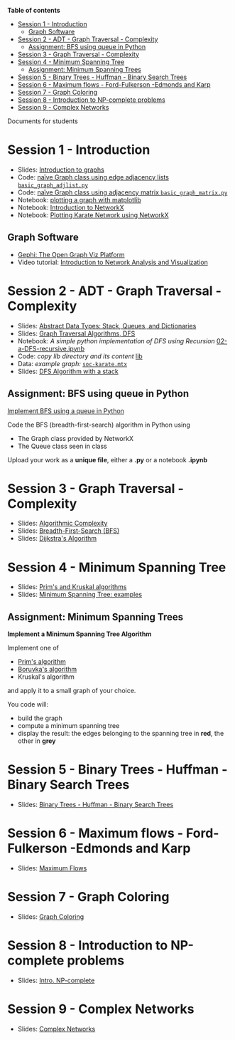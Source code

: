 **Table of contents**

- [Session 1 - Introduction](#session-1---introduction)
	- [Graph Software](#graph-software)
- [Session 2 - ADT - Graph Traversal - Complexity](#session-2---adt---graph-traversal---complexity)
	- [Assignment: BFS using queue in Python](#assignment-bfs-using-queue-in-python)
- [Session 3 - Graph Traversal - Complexity](#session-3---graph-traversal---complexity)
- [Session 4 - Minimum Spanning Tree](#session-4---minimum-spanning-tree)
	- [Assignment: Minimum Spanning Trees](#assignment-minimum-spanning-trees)
- [Session 5 - Binary Trees - Huffman - Binary Search Trees](#session-5---binary-trees---huffman---binary-search-trees)
- [Session 6 - Maximum flows - Ford-Fulkerson -Edmonds and Karp](#session-6---maximum-flows---ford-fulkerson--edmonds-and-karp)
- [Session 7 - Graph Coloring](#session-7---graph-coloring)
- [Session 8 - Introduction to NP-complete problems](#session-8---introduction-to-np-complete-problems)
- [Session 9 - Complex Networks](#session-9---complex-networks)

Documents for students
# Session 1 - Introduction
- Slides: [Introduction to graphs](Session1/01-Graph-Intro.pdf)
- Code: [naïve Graph class using edge adjacency lists `basic_graph_adjlist.py`](Session1/lib/basic_graph_adjlist.py)
- Code: [naïve Graph class using adjacency matrix `basic_graph_matrix.py`](Session1/lib/basic_graph_matrix.py)
- Notebook: [plotting a graph with matplotlib](Session1/01-a-Loading-Plotting-naive.ipynb)
- Notebook: [Introduction to NetworkX](Session1/01-b-Introduction_to_networkx.ipynb)
- Notebook: [Plotting Karate Network using NetworkX](Session1/01-c-Plotting-Karate-NetworkX.ipynb)
## Graph Software
- [Gephi: The Open Graph Viz Platform](https://gephi.org/)
- Video tutorial: [Introduction to Network Analysis and Visualization](https://www.youtube.com/watch?v=GXtbL8avpik)
# Session 2 - ADT - Graph Traversal - Complexity
- Slides: [Abstract Data Types: Stack, Queues, and Dictionaries](Session2/02-Stacks-Queue-Maps.pdf)
- Slides: [Graph Traversal Algorithms, DFS](Session2/03-Graph-Traversal.pdf)
- Notebook: _A simple python implementation of DFS using Recursion_ [02-a-DFS-recursive.ipynb](Session2/02-a-DFS-recursive.ipynb)
- Code: _copy lib directory and its content_ [lib](Session2/lib)
- Data: _example graph:_ [`soc-karate.mtx`](Session2/data/soc-karate/soc-karate.mtx)
- Slides: [DFS Algorithm with a stack](Session2/04-DFS-Algo-With-Stack.pdf)
## Assignment: BFS using queue in Python
[Implement BFS using a queue in Python](Session2/dfs_implement.py)

Code the BFS (breadth-first-search) algorithm in Python using

- The Graph class provided by NetworkX
- The Queue class seen in class

Upload your work as a **unique file**, either a **.py** or a notebook **.ipynb**
# Session 3 - Graph Traversal - Complexity
- Slides: [Algorithmic Complexity](Session3/05-Algorithmic-Complexity.pdf)
- Slides: [Breadth-First-Search (BFS)](Session3/06-Graph-Traversal-BFS.pdf)
- Slides: [Dijkstra's Algorithm](Session3/07-Dijkstra.pdf)
# Session 4 - Minimum Spanning Tree
- Slides: [Prim's and Kruskal algorithms](Session4/08-MinimumSpanningTreePrim.pdf)
- Slides: [Minimum Spanning Tree: examples](Session4/08-MinimumSpanningTreeRuns.pdf)
## Assignment: Minimum Spanning Trees
**Implement a Minimum Spanning Tree Algorithm**

Implement one of 
- [Prim's algorithm](Session4/prim_algorithm_mst_implement.py)
- [Boruvka's algorithm](Session4/Boruvka_algorithm_mst_implement.py)
- Kruskal's algorithm

and apply it to a small graph of your choice.

You code will:
- build the graph
- compute a minimum spanning tree
- display the result: the edges belonging to the spanning tree in **red**, the other in **grey**
# Session 5 - Binary Trees - Huffman - Binary Search Trees
- Slides: [Binary Trees - Huffman - Binary Search Trees](Session5/05-BinaryTrees.pdf)
# Session 6 - Maximum flows - Ford-Fulkerson -Edmonds and Karp
- Slides: [Maximum Flows](Session6/06-Max-Flow.pdf)
# Session 7 - Graph Coloring
- Slides: [Graph Coloring](Session7/07-Graph-Coloring.pdf)
# Session 8 - Introduction to NP-complete problems
- Slides: [Intro. NP-complete](Session8/08-Intro-NP-Complete.pdf)
# Session 9 - Complex Networks
- Slides: [Complex Networks](Session9/09-Complex-Networks.pdf)